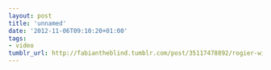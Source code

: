 ```yaml
---
layout: post
title: 'unnamed'
date: '2012-11-06T09:10:20+01:00'
tags:
- video
tumblr_url: http://fabiantheblind.tumblr.com/post/35117478892/rogier-wieland-saz-the-moleskine-coloured
---
```

